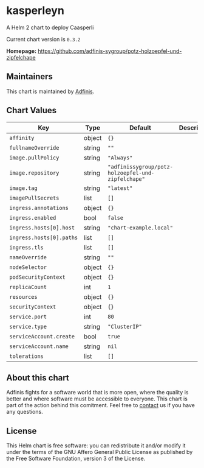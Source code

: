 kasperleyn
==========
A Helm 2 chart to deploy Caasperli

Current chart version is `0.3.2`


**Homepage:** <https://github.com/adfinis-sygroup/potz-holzoepfel-und-zipfelchape>


## Maintainers
This chart is maintained by [Adfinis](https://adfinis.com/?pk_campaign=github&pk_kwd=helm-charts).



## Chart Values


| Key | Type | Default | Description |
|-----|------|---------|-------------|
| `affinity` | object | `{}` |  |
| `fullnameOverride` | string | `""` |  |
| `image.pullPolicy` | string | `"Always"` |  |
| `image.repository` | string | `"adfinissygroup/potz-holzoepfel-und-zipfelchape"` |  |
| `image.tag` | string | `"latest"` |  |
| `imagePullSecrets` | list | `[]` |  |
| `ingress.annotations` | object | `{}` |  |
| `ingress.enabled` | bool | `false` |  |
| `ingress.hosts[0].host` | string | `"chart-example.local"` |  |
| `ingress.hosts[0].paths` | list | `[]` |  |
| `ingress.tls` | list | `[]` |  |
| `nameOverride` | string | `""` |  |
| `nodeSelector` | object | `{}` |  |
| `podSecurityContext` | object | `{}` |  |
| `replicaCount` | int | `1` |  |
| `resources` | object | `{}` |  |
| `securityContext` | object | `{}` |  |
| `service.port` | int | `80` |  |
| `service.type` | string | `"ClusterIP"` |  |
| `serviceAccount.create` | bool | `true` |  |
| `serviceAccount.name` | string | `nil` |  |
| `tolerations` | list | `[]` |  |

## About this chart

Adfinis fights for a software world that is more open, where the quality is
better and where software must be accessible to everyone. This chart
is part of the action behind this comitment. Feel free to
[contact](https://adfinis.com/kontakt/?pk_campaign=github&pk_kwd=helm-charts)
us if you have any questions.

## License

This Helm chart is free software: you can redistribute it and/or modify it under the terms
of the GNU Affero General Public License as published by the Free Software Foundation,
version 3 of the License.
